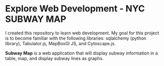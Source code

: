 # Explore Web Development - NYC SUBWAY MAP

I created this repository to learn web development. My goal for this project is to become familiar with the following libraries: sqlalchemy (python library), Tabulator.js, MapBoxGl JS, and Cytoscape.js. 


**Subway Map** is a web application that will display subway information in a table, map, and display subway lines as graphs.